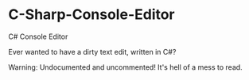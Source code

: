 # C-Sharp-Console-Editor
C# Console Editor

Ever wanted to have a dirty text edit, written in C#?

Warning: 
Undocumented and uncommented! It's hell of a mess to read.
